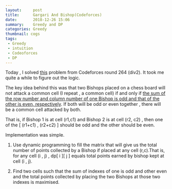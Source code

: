 ```yaml
---
layout:     post
title:      Gargari And Bishop(Codeforces)
date:       2018-12-26 15:06
summary:    Greedy and DP
categories: Greedy
thumbnail: cogs
tags:
 - Greedy
 - intuition
 - Codeoforces
 - DP
---
```


Today , I solved [this](https://codeforces.com/contest/463/problem/C) problem from Codeforces round 264 (div2).
It took me quite a while to figure out the logic.

The key idea behind this was that two Bishops placed on a chess board will not attack a common cell (I repeat , a common cell) 
if and only if <ins>the sum of the row number and column number of one Bishop is odd and that of the other is even, respectively</ins>. If both will be odd or even together , there will be a common cell attacked by both.

That is, if Bishop 1 is at cell (r1,c1) and Bishop 2 is at cell (r2, c2)  , then one of the [ (r1+c1) , (r2+c2) ] should be odd 
and the other should be even.


Implementation was simple.

1. Use dynamic programming to fill the matrix that will give us the total number of points collected by a Bishop if placed at any cell    (r,c).That is, for any cell (i , j) , dp[ i ][ j ] equals total points earned by bishop kept at cell (i , j).

2. Find two cells such that the sum of indexes of one is odd and other even and the total points collected by placing the two Bishops at those  two indexes is maximised.



